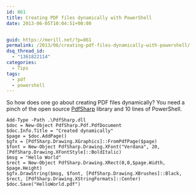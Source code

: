 ```yaml
---
id: 861
title: Creating PDF files dynamically with PowerShell
date: 2013-06-05T10:04:51+00:00


guid: https://merill.net/?p=861
permalink: /2013/06/creating-pdf-files-dynamically-with-powershell/
dsq_thread_id:
  - "1361822114"
categories:
  - Tips
tags:
  - pdf
  - powershell
---
```

So how does one go about creating PDF files dynamically? You need a pinch of the open source [PdfSharp](http://pdfsharp.net) library and 10 lines of PowerShell.
 
	Add-Type -Path .\PdfSharp.dll
	$doc = New-Object PdfSharp.Pdf.PdfDocument
	$doc.Info.Title = "Created dynamically"
	$page = $doc.AddPage()
	$gfx = [PdfSharp.Drawing.XGraphics]::FromPdfPage($page)
	$font = New-Object PdfSharp.Drawing.XFont("Verdana", 20, [PdfSharp.Drawing.XFontStyle]::BoldItalic)
	$msg = "Hello World"
	$rect = New-Object PdfSharp.Drawing.XRect(0,0,$page.Width, $page.Height)
	$gfx.DrawString($msg, $font, [PdfSharp.Drawing.XBrushes]::Black, $rect, [PdfSharp.Drawing.XStringFormats]::Center)
	$doc.Save("HelloWorld.pdf")